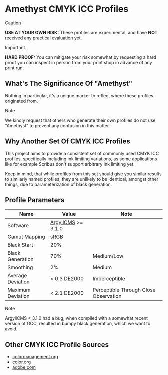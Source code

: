 # Amethyst CMYK ICC Profiles

> [!CAUTION]
> **USE AT YOUR OWN RISK:** These profiles are experimental, and have **NOT** received any practical
> evaluation yet.

> [!IMPORTANT]
> **HARD PROOF:** You can mitigate your risk somewhat by requesting a hard proof you can inspect
> in person from your print shop in advance of any print run.

## What's The Significance Of "Amethyst"
Nothing in particular, it's a unique marker to reflect where these profiles originated from.

> [!NOTE]
> We kindly request that others who generate their own profiles do not use "Amethyst" to prevent
> any confusion in this matter.

## Why Another Set Of CMYK ICC Profiles
This project aims to provide a consistent set of commonly used CMYK ICC profiles, specifically
including ink limiting variations, as some applications like for example Scribus don't support
arbitrary ink limiting yet.

Keep in mind, that while profiles from this set should give you similar results to similarly named
profiles, they are unlikely to be identical, amongst other things, due to parameterization of
black generation.

## Profile Parameters

| Name              | Value                                            | Note                                  |
| ----------------- | ------------------------------------------------ | ------------------------------------- |
| Software          | [ArgyllCMS](https://www.argyllcms.com/) >= 3.1.0 |                                       |
| Gamut Mapping     | sRGB                                             |                                       |
| Black Start       | 20%                                              |                                       |
| Black Generation  | 70%                                              | Medium/Low                            |
| Smoothing         |  2%                                              | Medium                                |
| Average Deviation | < 0.3 DE2000                                     | Imperceptible                         |
| Maximum Deviation | < 2.1 DE2000                                     | Perceptible Through Close Observation |

> [!NOTE]
> ArgyllCMS < 3.1.0 had a bug, when compiled with a somewhat recent version of GCC, resulted
> in bumpy black generation, which we want to avoid.

## Other CMYK ICC Profile Sources

- [colormanagement.org](https://www.colormanagement.org)
- [color.org](https://www.color.org/registry/index.xalter)
- [adobe.com](https://www.adobe.com/support/downloads/iccprofiles/iccprofiles_win.html)
